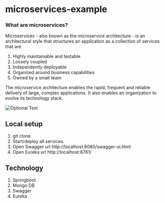 # microservices-example
### What are microservices?
Microservices - also known as the microservice architecture - is an architectural style that structures an application as a collection of services that are

1. Highly maintainable and testable
2. Loosely coupled
3. Independently deployable
4. Organized around business capabilities
5. Owned by a small team

The microservice architecture enables the rapid, frequent and reliable delivery of large, complex applications. It also enables an organization to evolve its technology stack.

![Optional Text](https://lh3.googleusercontent.com/proxy/1cp9nRBM3Vub9wKgJIdFwRR3mSSrSVfWORKEE-fGPK2NK6eWI9CiS58hGWokL-nPL35FyC5BkPA6fGW9TnOYE-uovsHAopZTPSpOy5ttpVw)

## Local setup
1. git clone <repo url>
2. Start/deploy all services.
3. Open Swagger url http://localhost:8080/swagger-ui.html
4. Open Eureka url http://localhost:8761/

## Technology
1. Springboot
2. Mongo DB
3. Swagger
4. Eureka
